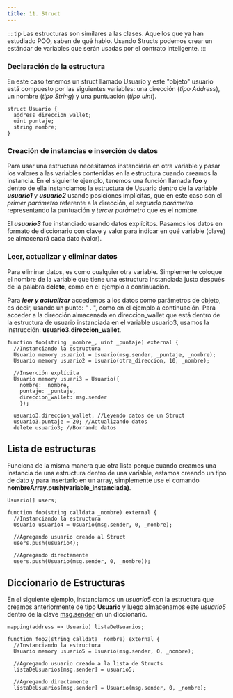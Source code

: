 ```yaml
---
title: 11. Struct
---
```

::: tip
  Las estructuras son similares a las clases. Aquellos que ya han estudiado POO, saben de qué hablo. Usando Structs podemos crear un estándar de variables que serán usadas por el contrato inteligente.
:::

### Declaración de la estructura

En este caso tenemos un struct llamado Usuario y este "objeto" usuario está compuesto por las siguientes variables: una dirección (_tipo Address_), un nombre (_tipo String_) y una puntuación (_tipo uint_).

```solidity
struct Usuario {
  address direccion_wallet;
  uint puntaje;
  string nombre;
}
```

### Creación de instancias e inserción de datos

Para usar una estructura necesitamos instanciarla en otra variable y pasar los valores a las variables contenidas en la estructura cuando creamos la instancia. En el siguiente ejemplo, tenemos una función llamada **foo** y dentro de ella instanciamos la estructura de Usuario dentro de la variable _**usuario1**_ y _**usuario2**_ usando posiciones implícitas, que en este caso son el _primer parámetro_ referente a la dirección, el _segundo parámetro_ representando la puntuación y _tercer parámetro_ que es el nombre.

El _**usuario3**_ fue instanciado usando datos explícitos. Pasamos los datos en formato de diccionario con clave y valor para indicar en qué variable (clave) se almacenará cada dato (valor).

### Leer, actualizar y eliminar datos

Para eliminar datos, es como cualquier otra variable. Simplemente coloque el nombre de la variable que tiene una estructura instanciada justo después de la palabra **delete**, como en el ejemplo a continuación.

Para _**leer y actualizar**_ accedemos a los datos como parámetros de objeto, es decir, usando un punto: " . ", como en el ejemplo a continuación. Para acceder a la dirección almacenada en direccion_wallet que está dentro de la estructura de usuario instanciada en el variable usuario3, usamos la instrucción: **usuario3.direccion_wallet**.

```solidity
function foo(string _nombre_, uint _puntaje) external {
  //Instanciando la estructura
  Usuario memory usuario1 = Usuario(msg.sender, _puntaje, _nombre);
  Usuario memory usuario2 = Usuario(otra_direccion, 10, _nombre);

  //Inserción explícita
  Usuario memory usuari3 = Usuario({
    nombre: _nombre,
    puntaje: _puntaje,
    direccion_wallet: msg.sender
    });

  usuario3.direccion_wallet; //Leyendo datos de un Struct
  usuario3.puntaje = 20; //Actualizando datos
  delete usuario3; //Borrando datos
```

## Lista de estructuras

Funciona de la misma manera que otra lista porque cuando creamos una instancia de una estructura dentro de una variable, estamos creando un tipo de dato y para insertarlo en un array, simplemente use el comando **nombreArray.push(variable\_instanciada)**.

```solidity
Usuario[] users;

function foo(string calldata _nombre) external {
  //Instanciando la estructura
  Usuario usuario4 = Usuario(msg.sender, 0, _nombre);

  //Agregando usuario creado al Struct
  users.push(usuario4); 

  //Agregando directamente
  users.push(Usuario(msg.sender, 0, _nombre));
```

## Diccionario de Estructuras

En el siguiente ejemplo, instanciamos un _usuario5_ con la estructura que creamos anteriormente de tipo **Usuario** y luego almacenamos este _usuario5_ dentro de la clave [msg.sender](variaveis-built-in-msg.sender-msg.value....md) en un diccionario.

```solidity
mapping(address => Usuario) listaDeUsuarios;

function foo2(string calldata _nombre) external {
  //Instanciando la estructura
  Usuario memory usuario5 = Usuario(msg.sender, 0, _nombre);

  //Agregando usuario creado a la lista de Structs
  listaDeUsuarios[msg.sender] = usuario5; 

  //Agregando directamente
  listaDeUsuarios[msg.sender] = Usuario(msg.sender, 0, _nombre);
```